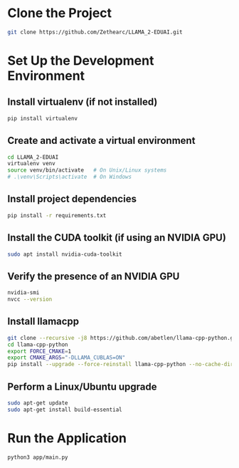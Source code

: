 # Clone the Project
```bash
git clone https://github.com/Zethearc/LLAMA_2-EDUAI.git
```
# Set Up the Development Environment
## Install virtualenv (if not installed)
```bash
pip install virtualenv
```
## Create and activate a virtual environment
```bash
cd LLAMA_2-EDUAI
virtualenv venv
source venv/bin/activate   # On Unix/Linux systems
# .\venv\Scripts\activate  # On Windows
```
## Install project dependencies
```bash
pip install -r requirements.txt
```
## Install the CUDA toolkit (if using an NVIDIA GPU)
```bash
sudo apt install nvidia-cuda-toolkit
```
## Verify the presence of an NVIDIA GPU
```bash
nvidia-smi
nvcc --version
```

## Install llamacpp

```bash
git clone --recursive -j8 https://github.com/abetlen/llama-cpp-python.git
cd llama-cpp-python
export FORCE_CMAKE=1
export CMAKE_ARGS="-DLLAMA_CUBLAS=ON"
pip install --upgrade --force-reinstall llama-cpp-python --no-cache-dir
```

## Perform a Linux/Ubuntu upgrade
```bash
sudo apt-get update
sudo apt-get install build-essential
```
# Run the Application
```bash
python3 app/main.py
```
